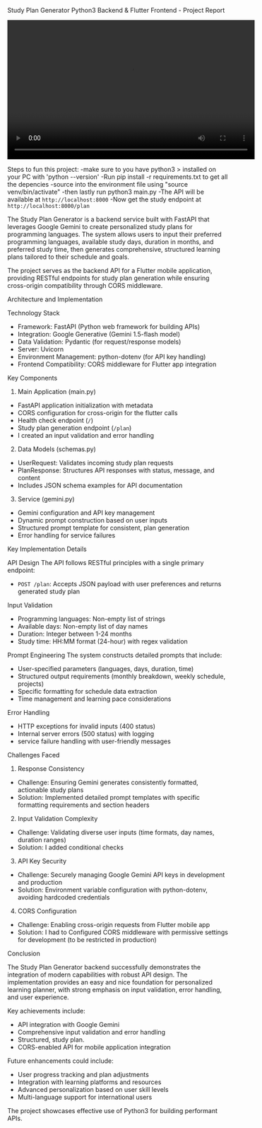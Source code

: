 
Study Plan Generator Python3 Backend & Flutter Frontend - Project Report

<!-- Project Overview -->
<video width="560" height="315" controls>
  <source src="assets/demo.mp4" type="video/mp4">
  Your browser does not support the video tag. You can <a href="assets/demo.mp4">download the video here</a>.
</video>

Steps to fun this project:
-make sure to you have python3 > installed on your PC with 'python --version'
-Run pip install -r requirements.txt to get all the depencies 
-source into the environment file using "source venv/bin/activate"
-then lastly run python3 main.py
-The API will be available at `http://localhost:8000`
-Now get the study endpoint at `http://localhost:8000/plan`


The Study Plan Generator is a backend service built with FastAPI that leverages Google Gemini to create personalized study plans for programming languages. The system allows users to input their preferred programming languages, available study days, duration in months, and preferred study time, then generates comprehensive, structured learning plans tailored to their schedule and goals.

The project serves as the backend API for a Flutter mobile application, providing RESTful endpoints for study plan generation while ensuring cross-origin compatibility through CORS middleware.

Architecture and Implementation

Technology Stack
- Framework: FastAPI (Python web framework for building APIs)
- Integration: Google Generative (Gemini 1.5-flash model)
- Data Validation: Pydantic (for request/response models)
- Server: Uvicorn 
- Environment Management: python-dotenv (for API key handling)
- Frontend Compatibility: CORS middleware for Flutter app integration


Key Components

1. Main Application (main.py)
- FastAPI application initialization with metadata
- CORS configuration for cross-origin  for the flutter calls
- Health check endpoint (`/`)
- Study plan generation endpoint (`/plan`)
- I created an input validation and error handling

2. Data Models (schemas.py)
- UserRequest: Validates incoming study plan requests
- PlanResponse: Structures API responses with status, message, and content
- Includes JSON schema examples for API documentation

3. Service (gemini.py)
- Gemini configuration and API key management
- Dynamic prompt construction based on user inputs
- Structured prompt template for consistent, plan generation
- Error handling for service failures

Key Implementation Details

API Design
The API follows RESTful principles with a single primary endpoint:
- `POST /plan`: Accepts JSON payload with user preferences and returns generated study plan

Input Validation
- Programming languages: Non-empty list of strings
- Available days: Non-empty list of day names
- Duration: Integer between 1-24 months
- Study time: HH:MM format (24-hour) with regex validation

Prompt Engineering
The system constructs detailed prompts that include:
- User-specified parameters (languages, days, duration, time)
- Structured output requirements (monthly breakdown, weekly schedule, projects)
- Specific formatting for schedule data extraction
- Time management and learning pace considerations

Error Handling
- HTTP exceptions for invalid inputs (400 status)
- Internal server errors (500 status) with logging
- service failure handling with user-friendly messages

Challenges Faced

1. Response Consistency
- Challenge: Ensuring Gemini generates consistently formatted, actionable study plans
- Solution: Implemented detailed prompt templates with specific formatting requirements and section headers

2. Input Validation Complexity
- Challenge: Validating diverse user inputs (time formats, day names, duration ranges)
- Solution: I added conditional checks

3. API Key Security
- Challenge: Securely managing Google Gemini API keys in development and production
- Solution: Environment variable configuration with python-dotenv, avoiding hardcoded credentials

4. CORS Configuration
- Challenge: Enabling cross-origin requests from Flutter mobile app
- Solution: I had to Configured CORS middleware with permissive settings for development (to be restricted in production)


Conclusion

The Study Plan Generator backend successfully demonstrates the integration of modern capabilities with robust API design. The implementation provides an easy and nice foundation for personalized learning planner, with strong emphasis on input validation, error handling, and user experience.

Key achievements include:
- API integration with Google Gemini
- Comprehensive input validation and error handling
- Structured, study plan.
- CORS-enabled API for mobile application integration

Future enhancements could include:
- User progress tracking and plan adjustments
- Integration with learning platforms and resources
- Advanced personalization based on user skill levels
- Multi-language support for international users

The project showcases effective use of Python3 for building performant APIs.

